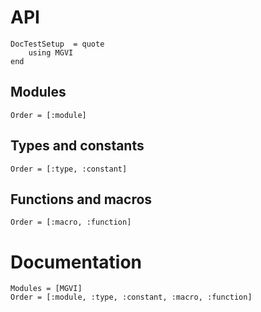 # API

```@meta
DocTestSetup  = quote
    using MGVI
end
```

## Modules

```@index
Order = [:module]
```

## Types and constants

```@index
Order = [:type, :constant]
```

## Functions and macros

```@index
Order = [:macro, :function]
```

# Documentation

```@autodocs
Modules = [MGVI]
Order = [:module, :type, :constant, :macro, :function]
```
